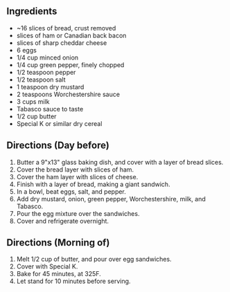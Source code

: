 ## Ingredients
- ~16 slices of bread, crust removed
- slices of ham or Canadian back bacon
- slices of sharp cheddar cheese
- 6 eggs
- 1/4 cup minced onion
- 1/4 cup green pepper, finely chopped
- 1/2 teaspoon pepper
- 1/2 teaspoon salt
- 1 teaspoon dry mustard
- 2 teaspoons Worchestershire sauce
- 3 cups milk
- Tabasco sauce to taste
- 1/2 cup butter
- Special K or similar dry cereal

## Directions (Day before)
1. Butter a 9"x13" glass baking dish, and cover with a layer of bread slices.
1. Cover the bread layer with slices of ham.
1. Cover the ham layer with slices of cheese.
1. Finish with a layer of bread, making a giant sandwich.
1. In a bowl, beat eggs, salt, and pepper.
1. Add dry mustard, onion, green pepper, Worchestershire, milk, and Tabasco.
1. Pour the egg mixture over the sandwiches.
1. Cover and refrigerate overnight.

## Directions (Morning of)
1. Melt 1/2 cup of butter, and pour over egg sandwiches.
1. Cover with Special K.
1. Bake for 45 minutes, at 325F.
1. Let stand for 10 minutes before serving.
